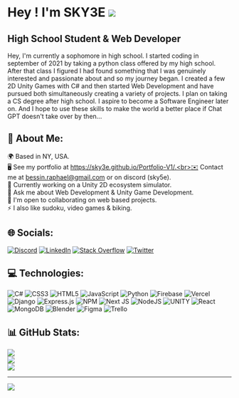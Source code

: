 Hey ! I'm SKY3E ![](https://user-images.githubusercontent.com/18350557/176309783-0785949b-9127-417c-8b55-ab5a4333674e.gif)
=================================================================================================================================

High School Student & Web Developer
-----------------------------------

Hey, I'm currently a sophomore in high school. I started coding in september of 2021 by taking a python class offered by my high school. After that class I figured I had found something that I was genuinely interested and passionate about and so my journey began. I created a few 2D Unity Games with C# and then started Web Development and have pursued both simultaneously creating a variety of projects. I plan on taking a CS degree after high school. I aspire to become a Software Engineer later on. And I hope to use these skills to make the world a better place if Chat GPT doesn't take over by then...

💫 About Me:
-----------------------------------
🌍 Based in NY, USA.<br>🖥️ See my portfolio at https://sky3e.github.io/Portfolio-V1/.<br>✉️ Contact me at bessin.raphael@gmail.com or on discord (sky5e).<br>🔭 Currently working on a Unity 2D ecosystem simulator.<br>💬 Ask me about Web Development & Unity Game Development.<br>🤝 I'm open to collaborating on web based projects.<br>⚡ I also like sudoku, video games & biking.


🌐 Socials:
-----------------------------------
[![Discord](https://img.shields.io/badge/Discord-%237289DA.svg?logo=discord&logoColor=white)](https://discordapp.com/users/SKYZE#9571) [![LinkedIn](https://img.shields.io/badge/LinkedIn-%230077B5.svg?logo=linkedin&logoColor=white)](https://linkedin.com/in/raphael-bessin/) [![Stack Overflow](https://img.shields.io/badge/-Stackoverflow-FE7A16?logo=stack-overflow&logoColor=white)](https://stackoverflow.com/users/18804057) [![Twitter](https://img.shields.io/badge/Twitter-%231DA1F2.svg?logo=Twitter&logoColor=white)](https://twitter.com/@SKY3E_2007) 

💻 Technologies:
-----------------------------------
![C#](https://img.shields.io/badge/c%23-%23239120.svg?style=for-the-badge&logo=c-sharp&logoColor=white) ![CSS3](https://img.shields.io/badge/css3-%231572B6.svg?style=for-the-badge&logo=css3&logoColor=white) ![HTML5](https://img.shields.io/badge/html5-%23E34F26.svg?style=for-the-badge&logo=html5&logoColor=white) ![JavaScript](https://img.shields.io/badge/javascript-%23323330.svg?style=for-the-badge&logo=javascript&logoColor=%23F7DF1E) ![Python](https://img.shields.io/badge/python-3670A0?style=for-the-badge&logo=python&logoColor=ffdd54) ![Firebase](https://img.shields.io/badge/firebase-%23039BE5.svg?style=for-the-badge&logo=firebase) ![Vercel](https://img.shields.io/badge/vercel-%23000000.svg?style=for-the-badge&logo=vercel&logoColor=white) ![Django](https://img.shields.io/badge/django-%23092E20.svg?style=for-the-badge&logo=django&logoColor=white) ![Express.js](https://img.shields.io/badge/express.js-%23404d59.svg?style=for-the-badge&logo=express&logoColor=%2361DAFB) ![NPM](https://img.shields.io/badge/NPM-%23000000.svg?style=for-the-badge&logo=npm&logoColor=white) ![Next JS](https://img.shields.io/badge/Next-black?style=for-the-badge&logo=next.js&logoColor=white) ![NodeJS](https://img.shields.io/badge/node.js-6DA55F?style=for-the-badge&logo=node.js&logoColor=white) ![UNITY](https://img.shields.io/badge/Unity-%2320232a.svg?style=for-the-badge&logo=unity&logoColor=white) ![React](https://img.shields.io/badge/react-%2320232a.svg?style=for-the-badge&logo=react&logoColor=%2361DAFB) ![MongoDB](https://img.shields.io/badge/MongoDB-%234ea94b.svg?style=for-the-badge&logo=mongodb&logoColor=white) ![Blender](https://img.shields.io/badge/blender-%23F5792A.svg?style=for-the-badge&logo=blender&logoColor=white) 	![Figma](https://img.shields.io/badge/figma-%23F24E1E.svg?style=for-the-badge&logo=figma&logoColor=white) ![Trello](https://img.shields.io/badge/Trello-%23026AA7.svg?style=for-the-badge&logo=Trello&logoColor=white)

📊 GitHub Stats:
-----------------------------------
![](https://github-readme-stats.vercel.app/api?username=SKY3E&theme=dark&hide_border=false&include_all_commits=true&count_private=false)<br/>
![](https://github-readme-streak-stats.herokuapp.com/?user=SKY3E&theme=dark&hide_border=false)<br/>
![](https://github-readme-stats.vercel.app/api/top-langs/?username=SKY3E&theme=dark&hide_border=false&include_all_commits=true&count_private=false&layout=compact)

---
[![](https://visitcount.itsvg.in/api?id=SKY3E&icon=1&color=1)](https://visitcount.itsvg.in)

<!-- Proudly created with GPRM ( https://gprm.itsvg.in ) -->
